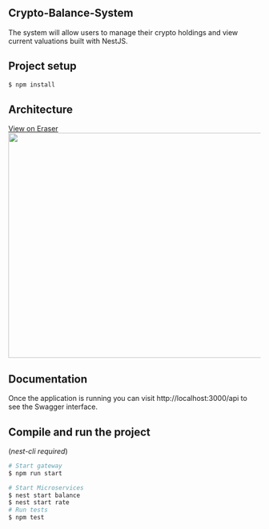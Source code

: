 ## Crypto-Balance-System

The system will allow users to manage their crypto holdings and view current valuations built with NestJS.

## Project setup

```bash
$ npm install
```

## Architecture

<a href="https://app.eraser.io/workspace/nCeo9GJ8W4I2jVVdPZst?elements=PsIDxAlSMNf4pEHxKFnT9Q">View on Eraser<br /><img src="https://app.eraser.io/workspace/nCeo9GJ8W4I2jVVdPZst/preview?elements=PsIDxAlSMNf4pEHxKFnT9Q&type=embed" width=700 height=450/></a>

## Documentation

Once the application is running you can visit http://localhost:3000/api to see the Swagger interface.

## Compile and run the project

(_nest-cli required_)

```bash
# Start gateway
$ npm run start

# Start Microservices
$ nest start balance
$ nest start rate
# Run tests
$ npm test
```

